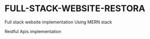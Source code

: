 # FULL-STACK-WEBSITE-RESTORA
Full stack website implementation Using MERN stack

Restful Apis implementation